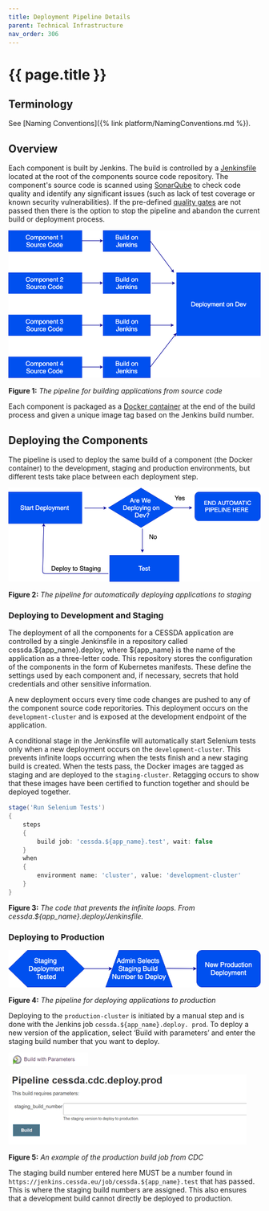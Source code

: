 ```yaml
---
title: Deployment Pipeline Details
parent: Technical Infrastructure
nav_order: 306
---
```


# {{ page.title }}

## Terminology

See [Naming Conventions]({% link platform/NamingConventions.md %}).

## Overview

Each component is built by Jenkins. The build is controlled by a
 [Jenkinsfile](https://jenkins.io/doc/book/pipeline/getting-started/#defining-a-pipeline-in-scm) located at the root of the
  components source code repository. The component's source code is scanned using [SonarQube](https://www.sonarqube.org/) to
   check code quality and identify any significant issues (such as lack of test coverage or known security vulnerabilities).
    If the pre-defined [quality gates](https://docs.sonarqube.org/latest/user-guide/quality-gates/) are not passed then there
     is the option to stop the pipeline and abandon the current build or deployment process.

![gcp23-figure1](../assets/gcp23-figure1.png)

**Figure 1:** *The pipeline for building applications from source code*

Each component is packaged as a [Docker container](https://www.docker.com/resources/what-container) at the end of the build
 process and given a unique image tag based on the Jenkins build number.

## Deploying the Components

The pipeline is used to deploy the same build of a component (the Docker container) to the development, staging and production
 environments, but different tests take place between each deployment step.

![gcp23-figure2.png](../assets/gcp23-figure2.png)

**Figure 2:** *The pipeline for automatically deploying applications to staging*

### Deploying to Development and Staging

The deployment of all the components for a CESSDA application are controlled by a single Jenkinsfile in a repository called
 cessda.${app_name}.deploy, where ${app_name} is the name of the application as a three-letter code. This repository stores the
  configuration of the components in the form of Kubernetes manifests. These define the settings used by each component and, if
   necessary, secrets that hold credentials and other sensitive information.

A new deployment occurs every time code changes are pushed to any of the component source code reporitories. This deployment
 occurs on the `development-cluster` and is exposed at the development endpoint of the application.

A conditional stage in the Jenkinsfile will automatically start Selenium tests only when a new deployment occurs on the
 `development-cluster`. This prevents infinite loops occurring when the tests finish and a new staging build is created. When
  the tests pass, the Docker images are tagged as staging and are deployed to the `staging-cluster`. Retagging occurs to show
   that these images have been certified to function together and should be deployed together.

```groovy
stage('Run Selenium Tests')
{
    steps
    {
        build job: 'cessda.${app_name}.test', wait: false
    }
    when
    {
        environment name: 'cluster', value: 'development-cluster'
    }
}
```

**Figure 3:** *The code that prevents the infinite loops. From cessda.${app_name}.deploy/Jenkinsfile.*

### Deploying to Production

![gcp23-figure4](../assets/gcp23-figure4.png)

**Figure 4:** *The pipeline for deploying applications to production*

Deploying to the `production-cluster` is initiated by a manual step and is done with the Jenkins job `cessda.${app_name}.deploy.
prod`. To deploy a new version of the application, select ‘Build with parameters’ and enter the staging build number that you
 want to deploy.

![gcp23-figure5-part1](../assets/gcp23-figure5-part1.png)

![gcp23-figure5-part2](../assets/gcp23-figure5-part2.png)

**Figure 5:** *An example of the production build job from CDC*

The staging build number entered here MUST be a number found in `https://jenkins.cessda.eu/job/cessda.${app_name}.test`
 that has passed. This is where the staging build numbers are assigned. This also ensures that
 a development build cannot directly be deployed to production.
